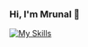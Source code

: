### Hi, I'm Mrunal 👋

[![My Skills](https://skills.thijs.gg/icons?i=nextjs,typescript,react,nodejs,redux,express,mongodb,css,html&theme=light)](https://skills.thijs.gg)
<!--
**MRUNAL727/MRUNAL727** is a ✨ _special_ ✨ repository because its `README.md` (this file) appears on your GitHub profile.

Here are some ideas to get you started:

- 🔭 I’m currently working on ...
- 🌱 I’m currently learning ...
- 👯 I’m looking to collaborate on ...
- 🤔 I’m looking for help with ...
- 💬 Ask me about ...
- 📫 How to reach me: ...
- 😄 Pronouns: ...
- ⚡ Fun fact: ...
-->

